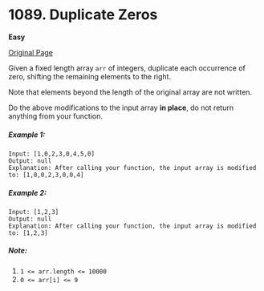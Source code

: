 # 1089. Duplicate Zeros

**Easy**

[Original Page](https://leetcode.com/problems/duplicate-zeros/)

Given a fixed length array `arr` of integers, duplicate each occurrence of zero, shifting the remaining elements to the right.

Note that elements beyond the length of the original array are not written.

Do the above modifications to the input array __in place__, do not return anything from your function.

##### Example 1:
```
Input: [1,0,2,3,0,4,5,0]
Output: null
Explanation: After calling your function, the input array is modified to: [1,0,0,2,3,0,0,4]
```

##### Example 2: 
```
Input: [1,2,3]
Output: null
Explanation: After calling your function, the input array is modified to: [1,2,3]
```

##### Note:
1. `1 <= arr.length <= 10000`
2. `0 <= arr[i] <= 9`
